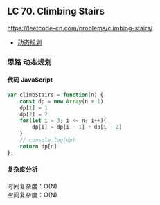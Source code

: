 ## LC 70. Climbing Stairs

https://leetcode-cn.com/problems/climbing-stairs/

- [动态规划](#思路-动态规划)

### 思路 动态规划

#### 代码 JavaScript

```JavaScript
var climbStairs = function(n) {
    const dp = new Array(n + 1)
    dp[1] = 1
    dp[2] = 2
    for(let i = 3; i <= n; i++){
        dp[i] = dp[i - 1] + dp[i - 2]
    }
    // console.log(dp)
    return dp[n]
};

```

#### 复杂度分析

时间复杂度：O(N) </br>
空间复杂度：O(N)
